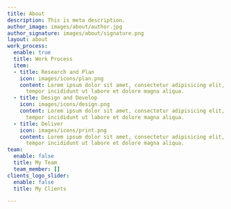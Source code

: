 ```yaml
---
title: About
description: This is meta description.
author_image: images/about/author.jpg
author_signature: images/about/signature.png
layout: about
work_process:
  enable: true
  title: Work Process
  item:
  - title: Research and Plan
    icon: images/icons/plan.png
    content: Lorem ipsum dolor sit amet, consectetur adipisicing elit, sed do eiusmod
      tempor incididunt ut labore et dolore magna aliqua.
  - title: Design and Develop
    icon: images/icons/design.png
    content: Lorem ipsum dolor sit amet, consectetur adipisicing elit, sed do eiusmod
      tempor incididunt ut labore et dolore magna aliqua.
  - title: Deliver
    icon: images/icons/print.png
    content: Lorem ipsum dolor sit amet, consectetur adipisicing elit, sed do eiusmod
      tempor incididunt ut labore et dolore magna aliqua.
team:
  enable: false
  title: My Team
  team_member: []
clients_logo_slider:
  enable: false
  title: My Clients

---
```

